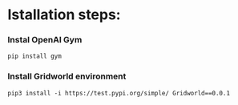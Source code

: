 # Istallation steps:
### Instal OpenAI Gym
```
pip install gym
```
### Install Gridworld environment
```
pip3 install -i https://test.pypi.org/simple/ Gridworld==0.0.1
```
